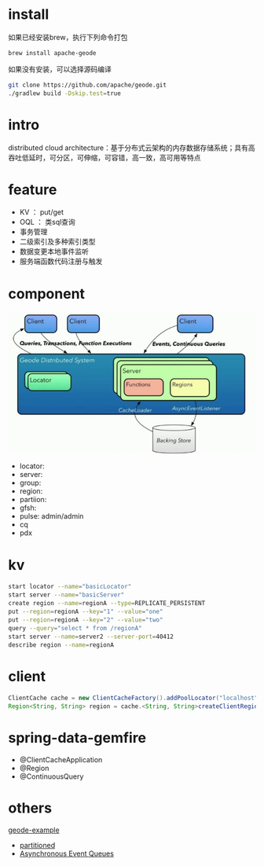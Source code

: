 # install

如果已经安装brew，执行下列命令打包
   
```sh
brew install apache-geode
```

如果没有安装，可以选择源码编译

```sh
git clone https://github.com/apache/geode.git
./gradlew build -Dskip.test=true
```

# intro

distributed cloud architecture：基于分布式云架构的内存数据存储系统；具有高吞吐低延时，可分区，可伸缩，可容错，高一致，高可用等特点

# feature

* KV ： put/get
* OQL ： 类sql查询
* 事务管理
* 二级索引及多种索引类型
* 数据变更本地事件监听
* 服务端函数代码注册与触发

# component
![架构图](https://github.com/jianran/geode-demo/blob/master/geode-arch.png?raw=true)
* locator: 
* server:
* group:
* region:
* partiion:
* gfsh:
* pulse: admin/admin
* cq
* pdx

# kv
```sh
start locator --name="basicLocator"
start server --name="basicServer"
create region --name=regionA --type=REPLICATE_PERSISTENT
put --region=regionA --key="1" --value="one"
put --region=regionA --key="2" --value="two"
query --query="select * from /regionA"
start server --name=server2 --server-port=40412
describe region --name=regionA
```
# client

```java
ClientCache cache = new ClientCacheFactory().addPoolLocator("localhost", 10334).create();
Region<String, String> region = cache.<String, String>createClientRegionFactory(ClientRegionShortcut.CACHING_PROXY).create("regionA");
```

# spring-data-gemfire

* @ClientCacheApplication
* @Region
* @ContinuousQuery

# others

[geode-example](https://github.com/apache/geode-examples)

* [partitioned](https://github.com/apache/geode-examples/blob/develop/partitioned/README.md)
* [Asynchronous Event Queues](https://github.com/apache/geode-examples/blob/develop/async/README.md)




